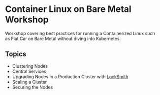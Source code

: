# Container Linux on Bare Metal Workshop

Workshop covering best practices for running a Containerized Linux such as Flat Car on Bare Metal without diving into Kubernetes.

## Topics

* Clustering Nodes
* Central Services
* Upgrading Nodes in a Production Cluster with [LockSmith](https://github.com/flatcar-linux/locksmith)
* Scaling a Cluster
* Securing the Nodes
